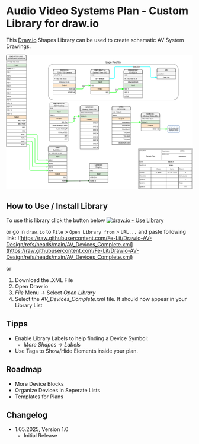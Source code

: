 # Audio Video Systems Plan - Custom Library for draw.io

This [Draw.io](https://www.drawio.com/) Shapes Library can be used to create schematic AV System Drawings.

![Example AV System Diagram](Sample_Drawing.png)


## How to Use / Install Library
To use this library click the button below
[![draw.io - Use Library](https://img.shields.io/static/v1?label=draw.io&message=Use+Library&color=c36f08)](https://app.diagrams.net/?splash=0&clibs=Uhttps%3A%2F%2Fraw.githubusercontent.com%2FFe-Lit%2FDrawio-AV-Design%2Frefs%2Fheads%2Fmain%2FAV_Devices_Complete.xml)

or go in `draw.io` to `File` > `Open Library from` > `URL...` and paste following link:
![https://raw.githubusercontent.com/Fe-Lit/Drawio-AV-Design/refs/heads/main/AV_Devices_Complete.xml](https://raw.githubusercontent.com/Fe-Lit/Drawio-AV-Design/refs/heads/main/AV_Devices_Complete.xml)

or

1. Download the .XML File
2. Open Draw.io
3. *File* Menu -> Select *Open Library*
4. Select the *AV_Devices_Complete.xml* file. It should now appear in your Library List

## Tipps

- Enable Library Labels to help finding a Device Symbol:
	- *More Shapes -> Labels*
- Use Tags to Show/Hide Elements inside your plan.

## Roadmap

- More Device Blocks
- Organize Devices in Seperate Lists
- Templates for Plans


## Changelog

- 1.05.2025, Version 1.0
	- Initial Release
